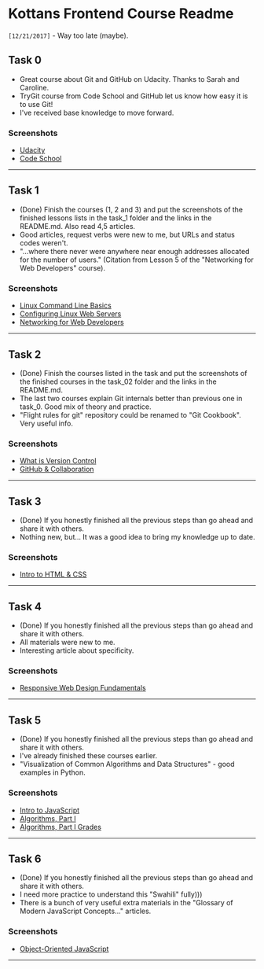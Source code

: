 # Kottans Frontend Course Readme

`[12/21/2017]` - Way too late (maybe).

## Task 0
- Great course about Git and GitHub on Udacity. Thanks to Sarah and Caroline.
- TryGit course from Code School and GitHub let us know how easy it is to use Git!
- I've received base knowledge to move forward.

### Screenshots
- [Udacity](/task_0/udacity_git.png)
- [Code School](/task_0/codeschool_git.png)

----------

## Task 1
- (Done) Finish the courses (1, 2 and 3) and put the screenshots of the finished lessons lists in the task_1 folder and the links in the README.md. Also read 4,5 articles.
- Good articles, request verbs were new to me, but URLs and status codes weren't.
- "...where there never were anywhere near enough addresses allocated for the number of users." (Citation from Lesson 5 of the "Networking for Web Developers" course).

### Screenshots
- [Linux Command Line Basics](/task_1/Linux_Command_Line_Basics.png)
- [Configuring Linux Web Servers](/task_1/Configuring_Linux_Web_Servers.png)
- [Networking for Web Developers](/task_1/Networking_for_Web_Developers.png)

----------

## Task 2
- (Done) Finish the courses listed in the task and put the screenshots of the finished courses in the task_02 folder and the links in the README.md.
- The last two courses explain Git internals better than previous one in task_0. Good mix of theory and practice.
- "Flight rules for git" repository could be renamed to "Git Cookbook". Very useful info.

### Screenshots
- [What is Version Control](/task_2/Version_Control_with_Git.png)
- [GitHub & Collaboration](/task_2/GitHub_&_Collaboration.png)

----------

## Task 3
- (Done) If you honestly finished all the previous steps than go ahead and share it with others.
- Nothing new, but... It was a good idea to bring my knowledge up to date.

### Screenshots
- [Intro to HTML & CSS](/task_3/HTML_and_CSS_Syntax.png)

----------

## Task 4
- (Done) If you honestly finished all the previous steps than go ahead and share it with others.
- All materials were new to me.
- Interesting article about specificity.

### Screenshots
- [Responsive Web Design Fundamentals](/task_4/Responsive_Web_Design_Fundamentals.png)

----------

## Task 5
- (Done) If you honestly finished all the previous steps than go ahead and share it with others.
- I've already finished these courses earlier.
- "Visualization of Common Algorithms and Data Structures" - good examples in Python.

### Screenshots
- [Intro to JavaScript](/task_5/Intro_to_JavaScript.png)
- [Algorithms, Part I](/task_5/Algorithms_Part_I.png)
- [Algorithms, Part I Grades](/task_5/Algorithms_Part_I_Grades.png)

----------

## Task 6
- (Done) If you honestly finished all the previous steps than go ahead and share it with others.
- I need more practice to understand this "Swahili" fully)))
- There is a bunch of very useful extra materials in the "Glossary of Modern JavaScript Concepts..." articles.

### Screenshots
- [Object-Oriented JavaScript](/task_6/Object_Oriented_JavaScript.png)

----------